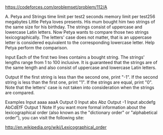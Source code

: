 https://codeforces.com/problemset/problem/112/A

A. Petya and Strings
time limit per test2 seconds
memory limit per test256 megabytes
Little Petya loves presents. His mum bought him two strings of the same size for his birthday. The strings consist of uppercase and lowercase Latin letters. Now Petya wants to compare those two strings lexicographically. The letters' case does not matter, that is an uppercase letter is considered equivalent to the corresponding lowercase letter. Help Petya perform the comparison.

Input
Each of the first two lines contains a bought string. The strings' lengths range from 1 to 100 inclusive. It is guaranteed that the strings are of the same length and also consist of uppercase and lowercase Latin letters.

Output
If the first string is less than the second one, print "-1". If the second string is less than the first one, print "1". If the strings are equal, print "0". Note that the letters' case is not taken into consideration when the strings are compared.

Examples
Input
aaaa
aaaA
Output
0
Input
abs
Abz
Output
-1
Input
abcdefg
AbCdEfF
Output
1
Note
If you want more formal information about the lexicographical order (also known as the "dictionary order" or "alphabetical order"), you can visit the following site:

http://en.wikipedia.org/wiki/Lexicographical_order
